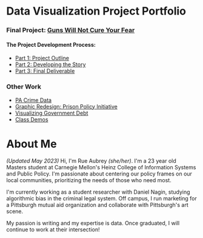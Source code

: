 # Data Visualization Project Portfolio

### Final Project: [Guns Will Not Cure Your Fear](https://carnegiemellon.shorthandstories.com/guns-wont-cure-our-fears/index.html)

#### The Project Development Process:
- [Part 1: Project Outline](https://rue-aubrey.github.io/datastories/projectpart1)
- [Part 2: Developing the Story](https://rue-aubrey.github.io/datastories/projectpart2)
- [Part 3: Final Deliverable](https://rue-aubrey.github.io/datastories/projectpart3)

### Other Work
- [PA Crime Data](https://rue-aubrey.github.io/datastories/pacrimedata.html)
- [Graphic Redesign: Prison Policy Initiative](https://rue-aubrey.github.io/datastories/designcritique.html)
- [Visualizing Government Debt](https://rue-aubrey.github.io/datastories/govdebt.html)
- [Class Demos](https://rue-aubrey.github.io/datastories/demos.html)

# About Me 
_(Updated May 2023)_
Hi, I'm Rue Aubrey _(she/her)_. I'm a 23 year old Masters student at Carnegie Mellon's Heinz College of Information Systems and Public Policy. I'm passionate about centering our policy frames on our local communities, prioritizing the needs of those who need most. 

I'm currently working as a student researcher with Daniel Nagin, studying algorithmic bias in the criminal legal system. Off campus, I run marketing for a Pittsburgh mutual aid organization and collaborate with Pittsburgh's art scene. 

My passion is writing and my expertise is data. Once graduated, I will continue to work at their intersection!

